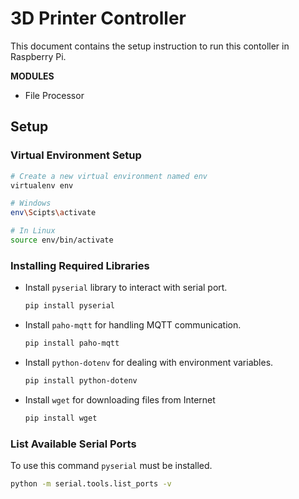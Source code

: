 # 3D Printer Controller

This document contains the setup instruction to run this contoller in Raspberry Pi.



**MODULES**

- File Processor



## Setup

### Virtual Environment Setup

```bash
# Create a new virtual environment named env
virtualenv env

# Windows
env\Scipts\activate

# In Linux
source env/bin/activate
```



### Installing Required Libraries

- Install `pyserial` library to interact with serial port.

  ```bash
  pip install pyserial
  ```

- Install `paho-mqtt` for handling MQTT communication.

  ```bash
  pip install paho-mqtt
  ```

- Install `python-dotenv` for dealing with environment variables.

  ```bash
  pip install python-dotenv
  ```

- Install `wget` for downloading files from Internet

  ```bash
  pip install wget
  ```

  



### List Available Serial Ports

To use this command `pyserial` must be installed.

```bash
python -m serial.tools.list_ports -v
```

